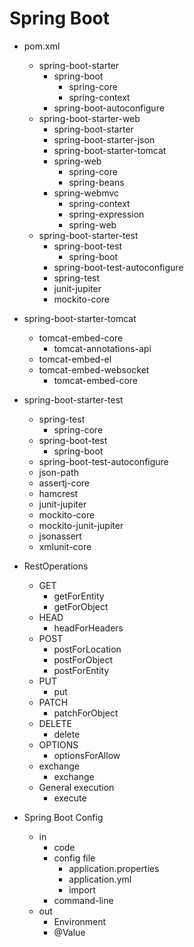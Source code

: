 # Spring Boot

- pom.xml
    - spring-boot-starter
        - spring-boot
            - spring-core
            - spring-context
        - spring-boot-autoconfigure
    - spring-boot-starter-web
        - spring-boot-starter
        - spring-boot-starter-json
        - spring-boot-starter-tomcat
        - spring-web
            - spring-core
            - spring-beans
        - spring-webmvc
            - spring-context
            - spring-expression
            - spring-web
    - spring-boot-starter-test
        - spring-boot-test
            - spring-boot
        - spring-boot-test-autoconfigure
        - spring-test
        - junit-jupiter
        - mockito-core


- spring-boot-starter-tomcat
    - tomcat-embed-core
        - tomcat-annotations-api
    - tomcat-embed-el
    - tomcat-embed-websocket
        - tomcat-embed-core

- spring-boot-starter-test
    - spring-test
        - spring-core
    - spring-boot-test
        - spring-boot
    - spring-boot-test-autoconfigure
    - json-path
    - assertj-core
    - hamcrest
    - junit-jupiter
    - mockito-core
    - mockito-junit-jupiter
    - jsonassert
    - xmlunit-core

- RestOperations
    - GET
        - getForEntity
        - getForObject
    - HEAD
        - headForHeaders
    - POST
        - postForLocation
        - postForObject
        - postForEntity
    - PUT
        - put
    - PATCH
        - patchForObject
    - DELETE
        - delete
    - OPTIONS
        - optionsForAllow
    - exchange
        - exchange
    - General execution
        - execute

- Spring Boot Config
    - in
        - code
        - config file
            - application.properties
            - application.yml
            - import
        - command-line
    - out
        - Environment
        - @Value